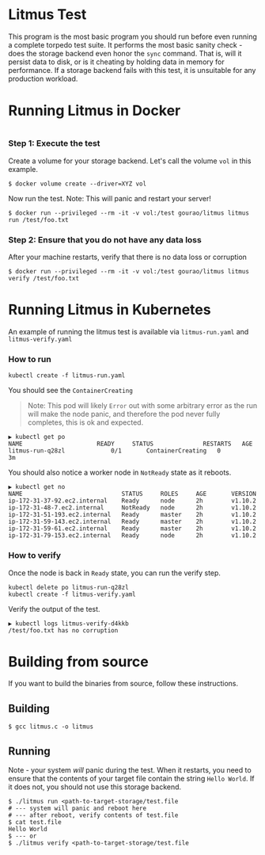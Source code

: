 # Litmus Test

This program is the most basic program you should run before even running a complete torpedo test suite.  It performs the most basic sanity check - does the storage backend even honor the `sync` command.  That is, will it persist data to disk, or is it cheating by holding data in memory for performance.  If a storage backend fails with this test, it is unsuitable for any production workload. 

# Running Litmus in Docker
#
### Step 1: Execute the test


Create a volume for your storage backend.  Let's call the volume `vol` in this example.
```
$ docker volume create --driver=XYZ vol
```

Now run the test.  Note: This will panic and restart your server!
```
$ docker run --privileged --rm -it -v vol:/test gourao/litmus litmus run /test/foo.txt
```

### Step 2: Ensure that you do not have any data loss
After your machine restarts, verify that there is no data loss or corruption

```
$ docker run --privileged --rm -it -v vol:/test gourao/litmus litmus verify /test/foo.txt
```

# Running Litmus in Kubernetes

An example of running the litmus test is available via `litmus-run.yaml` and `litmus-verify.yaml`

### How to run

```
kubectl create -f litmus-run.yaml
```

You should see the `ContainerCreating`

> Note: This pod will likely `Error` out with some arbitrary error as the run will make the node panic, and therefore the pod never fully completes, this is ok and expected.

```
▶ kubectl get po
NAME                     READY     STATUS              RESTARTS   AGE
litmus-run-q28zl             0/1       ContainerCreating   0          3m
```

You should also notice a worker node in `NotReady` state as it reboots.

```
▶ kubectl get no
NAME                            STATUS     ROLES     AGE       VERSION
ip-172-31-37-92.ec2.internal    Ready      node      2h        v1.10.2
ip-172-31-48-7.ec2.internal     NotReady   node      2h        v1.10.2
ip-172-31-51-193.ec2.internal   Ready      master    2h        v1.10.2
ip-172-31-59-143.ec2.internal   Ready      master    2h        v1.10.2
ip-172-31-59-61.ec2.internal    Ready      master    2h        v1.10.2
ip-172-31-79-153.ec2.internal   Ready      node      2h        v1.10.2
```

### How to verify

Once the node is back in `Ready` state, you can run the verify step.

```
kubectl delete po litmus-run-q28zl
kubectl create -f litmus-verify.yaml
```

Verify the output of the test.

```
▶ kubectl logs litmus-verify-d4kkb
/test/foo.txt has no corruption
```

# Building from source
If you want to build the binaries from source, follow these instructions.

## Building
```
$ gcc litmus.c -o litmus
```

## Running
Note - your system *will* panic during the test.  When it restarts, you need to ensure that the contents of your target file contain the string `Hello World`.  If it does not, you should not use this storage backend.


```
$ ./litmus run <path-to-target-storage/test.file
# --- system will panic and reboot here
# --- after reboot, verify contents of test.file
$ cat test.file
Hello World
$ --- or
$ ./litmus verify <path-to-target-storage/test.file
```
